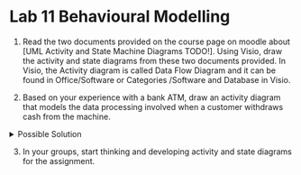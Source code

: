 # Lab 11 Behavioural Modelling

1. Read the two documents provided on the course page on moodle about [UML Activity and State Machine Diagrams TODO!].  Using Visio, draw the activity and state diagrams from these two documents provided.  In Visio, the Activity diagram is called Data Flow Diagram and it can be found in Office/Software or Categories /Software and Database in Visio.

2. Based on your experience with a bank ATM, draw an activity diagram that models the data processing involved when a customer withdraws cash from the machine. 

<details>
<summary>Possible Solution</summary>

![](./figures/answer.png)

</details>


3. In your groups, start thinking and developing activity and state diagrams for the assignment.